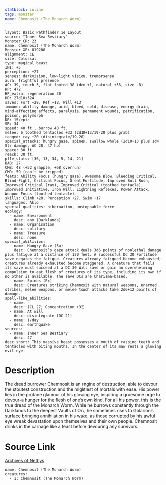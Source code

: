 ```yaml
---
statblock: inline
tags: monster
name: Chemnosit (The Monarch Worm)
---
```

```statblock
layout: Basic Pathfinder 1e Layout
source: "Inner Sea Bestiary"
Monster_CR: 23
name: Chemnosit (The Monarch Worm)
Monster_XP: 819200
alignment: CE
size: Colossal
type: magical beast
INI: +5
perception: +27
senses: darkvision, low-light vision, tremorsense
aura: frightful presence
AC: 39, touch 3, flat-footed 38 (dex +1, natural +36, size -8)
HP: 472
HP_extra: regeneration 30
HD: 27d10+324
saves: Fort +29, Ref +18, Will +13
immune: ability damage, acid, bleed, cold, disease, energy drain, mind-affecting effects, paralysis, permanent wounds, petrification, poison, polymorph
DR: 15/epic
SR: 34
speed: 40 ft., burrow 40 ft.
melee: 6 toothed tentacles +33 (2d10+13/19-20 plus grab)
ranged: ray +20 (disintegrate/19-20)
special_attacks: hungry gaze, spines, swallow whole (2d10+13 plus 1d4 Str damage, AC 28, 47 hp)
space: 30 ft.
reach: 30 ft.
pf1e_stats: [36, 13, 34, 5, 14, 21]
BAB: 27
CMB: 48 (+52 grapple, +68 overrun)
CMD: 59 (can’t be tripped)
feats: Ability Focus (hungry gaze), Awesome Blow, Bleeding Critical, Blind-Fight, Critical Focus, Great Fortitude, Improved Bull Rush, Improved Critical (ray), Improved Critical (toothed tentacle), Improved Initiative, Iron Will, Lightning Reflexes, Power Attack, Weapon Focus (toothed tentacle)
skills: Climb +20, Perception +27, Swim +17
languages: Aklo
special_qualities: hibernation, unstoppable force
ecology:
  - name: Environment
    desc: any (Darklands)
  - name: Organisation
    desc: solitary
  - name: Treasure
    desc: none
special_abilities:
  - name: Hungry Gaze (Su)
    desc: Chemnosit’s gaze attack deals 3d6 points of nonlethal damage plus fatigue at a distance of 120 feet. A successful DC 30 Fortitude save negates the fatigue. Creatures already fatigued become exhausted; creatures already exhausted become staggered. A creature that fails its save must succeed at a DC 30 Will save or gain an overwhelming compulsion to eat flesh of creatures of its type, including its own if no other is available. The save DCs are Charisma-based.
  - name: Spines (Ex)
    desc: Creatures striking Chemnosit with natural weapons, unarmed strikes, melee weapons, or melee touch attacks take 2d6+12 points of damage.
spell-like_abilities:
  - name:
    desc: (CL 27; Concentration +32)
  - name: At will
    desc: disintegrate (DC 21)
  - name: 1/day
    desc: earthquake
sources:
  - name: Inner Sea Bestiary
    desc: 47
desc_short: This massive beast possesses a mouth of rasping teeth and tentacles with biting mouths. In the center of its maw rests a glowing evil eye.
```
# Description
The dread burrower Chemnosit is an engine of destruction, able to devour the stoutest construction and the mightiest of mortals with ease. His power lies in the profane glamour of his glowing eye, inspiring a gruesome urge to devour-a hunger for the flesh of one’s own kind. For all his power, this is the true dread of the Monarch Worm. While he burrows constantly through the Darklands to the deepest Vaults of Orv, he sometimes rises to Golarion’s surface bringing annihilation in his wake, as those corrupted by his awful eye wreak devastation upon themselves and their own people. Chemnosit drinks in the carnage like a feast before devouring any survivors.
# Source Link
[Archives of Nethys](https://aonprd.com/MonsterDisplay.aspx?ItemName=Chemnosit%20(The%20Monarch%20Worm))
```encounter-table
name: Chemnosit (The Monarch Worm)
creatures:
  - 1: Chemnosit (The Monarch Worm)
```
